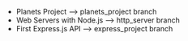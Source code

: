 - Planets Project --> planets_project branch
- Web Servers with Node.js --> http_server branch
- First Express.js API --> express_project branch
